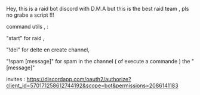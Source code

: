 Hey,
this is a raid bot discord with D.M.A but this is the best raid team , pls no grabe a script !!!

command utils , :















"start" for raid ,



"!del" for delte en create channel,



"!spam [message]" for spam in the channel ( of execute a commande ) the "[message]"



invites : https://discordapp.com/oauth2/authorize?client_id=570171258612744192&scope=bot&permissions=2086141183
